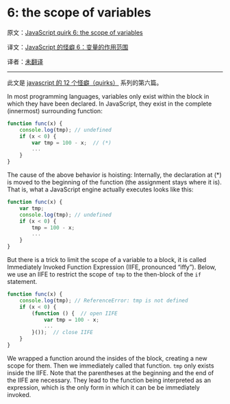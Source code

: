 6: the scope of variables
=========================

原文：[JavaScript quirk 6: the scope of variables](http://www.2ality.com/2013/05/quirk-variable-scope.html)

译文：[JavaScript 的怪癖 6：变量的作用范围](#)

译者：[未翻译](#)

----------------------------------------------------

此文是 [javascript 的 12 个怪癖（quirks）](http://justjavac.com/javascript/2013/04/08/12-javascript-quirks.html) 系列的第六篇。

In most programming languages, variables only exist within the block in which they have been declared. 
In JavaScript, they exist in the complete (innermost) surrounding function:

```javascript
function func(x) {
    console.log(tmp); // undefined
    if (x < 0) {
        var tmp = 100 - x;  // (*)
        ...
    }
}
```

The cause of the above behavior is hoisting: Internally, the declaration at (*) is moved to the beginning of the function (the assignment stays where it is). 
That is, what a JavaScript engine actually executes looks like this:

```javascript
function func(x) {
    var tmp;
    console.log(tmp); // undefined
    if (x < 0) {
        tmp = 100 - x;
        ...
    }
}
```

But there is a trick to limit the scope of a variable to a block, it is called Immediately Invoked Function Expression (IIFE, pronounced “iffy”). 
Below, we use an IIFE to restrict the scope of `tmp` to the then-block of the `if` statement.

```javascript
function func(x) {
    console.log(tmp); // ReferenceError: tmp is not defined
    if (x < 0) {
        (function () {  // open IIFE
            var tmp = 100 - x;
            ...
        }());  // close IIFE
    }
}
```

We wrapped a function around the insides of the block, creating a new scope for them. 
Then we immediately called that function. 
`tmp` only exists inside the IIFE. 
Note that the parentheses at the beginning and the end of the IIFE are necessary. 
They lead to the function being interpreted as an expression, which is the only form in which it can be be immediately invoked.
